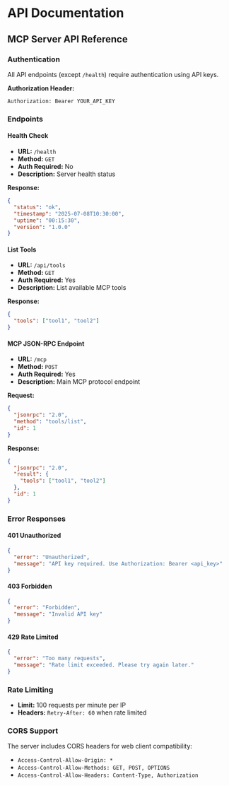 # API Documentation

## MCP Server API Reference

### Authentication

All API endpoints (except `/health`) require authentication using API keys.

**Authorization Header:**
```
Authorization: Bearer YOUR_API_KEY
```

### Endpoints

#### Health Check
- **URL:** `/health`
- **Method:** `GET`
- **Auth Required:** No
- **Description:** Server health status

**Response:**
```json
{
  "status": "ok",
  "timestamp": "2025-07-08T10:30:00",
  "uptime": "00:15:30",
  "version": "1.0.0"
}
```

#### List Tools
- **URL:** `/api/tools`
- **Method:** `GET`
- **Auth Required:** Yes
- **Description:** List available MCP tools

**Response:**
```json
{
  "tools": ["tool1", "tool2"]
}
```

#### MCP JSON-RPC Endpoint
- **URL:** `/mcp`
- **Method:** `POST`
- **Auth Required:** Yes
- **Description:** Main MCP protocol endpoint

**Request:**
```json
{
  "jsonrpc": "2.0",
  "method": "tools/list",
  "id": 1
}
```

**Response:**
```json
{
  "jsonrpc": "2.0",
  "result": {
    "tools": ["tool1", "tool2"]
  },
  "id": 1
}
```

### Error Responses

#### 401 Unauthorized
```json
{
  "error": "Unauthorized",
  "message": "API key required. Use Authorization: Bearer <api_key>"
}
```

#### 403 Forbidden
```json
{
  "error": "Forbidden",
  "message": "Invalid API key"
}
```

#### 429 Rate Limited
```json
{
  "error": "Too many requests",
  "message": "Rate limit exceeded. Please try again later."
}
```

### Rate Limiting

- **Limit:** 100 requests per minute per IP
- **Headers:** `Retry-After: 60` when rate limited

### CORS Support

The server includes CORS headers for web client compatibility:
- `Access-Control-Allow-Origin: *`
- `Access-Control-Allow-Methods: GET, POST, OPTIONS`
- `Access-Control-Allow-Headers: Content-Type, Authorization`
